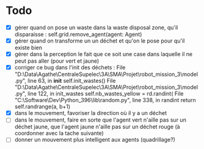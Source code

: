 # Todo

- [x] gérer quand on pose un waste dans la waste disposal zone, qu'il disparaisse : self.grid.remove_agent(agent: Agent)
- [x] gérer quand on transforme un un déchet et qu'on le pose pour qu'il existe bien
- [x] gérer dans la perception le fait que ce soit une case dans laquelle il ne peut pas aller (pour vert et jaune)
- [x] corriger ce bug dans l'init des déchets :   File "D:\Data\Agathe\CentraleSupelec\3A\SMA\Projet\robot_mission_3\model.py", line 63, in __init__
    self.init_wastes()
  File "D:\Data\Agathe\CentraleSupelec\3A\SMA\Projet\robot_mission_3\model.py", line 122, in init_wastes
    self.nb_wastes_yellow = rd.randint(
  File "C:\Software\Dev\Python_396\lib\random.py", line 338, in randint
    return self.randrange(a, b+1)
- [x] dans le mouvement, favoriser la direction où il y a un déchet
- [ ] dans le mouvement, faire en sorte que l'agent vert n'aille pas sur un déchet jaune, que l'agent jaune n'aille pas sur un déchet rouge (à coordonner avec la tache suivante)
- [ ] donner un mouvement plus intelligent aux agents (quadrillage?)
